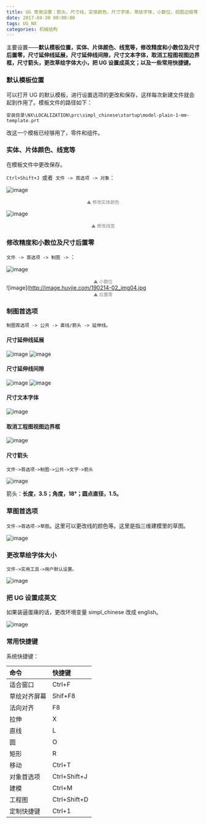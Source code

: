 ```yaml
---
title: UG 常用设置：箭头，尺寸线，实体颜色，尺寸字体，草绘字体，小数位，视图边框等
date: 2017-04-30 00:00:00
tags: UG_NX
categories: 机械结构
---
```


主要设置——**默认模板位置，实体、片体颜色、线宽等，修改精度和小数位及尺寸后置零，尺寸延伸线延展，尺寸延伸线间隙，尺寸文本字体，取消工程图视图边界框，尺寸箭头，更改草绘字体大小，把 UG 设置成英文；以及一些常用快捷键。**

<!--more-->


### 默认模板位置

可以打开 UG 的默认模板，进行设置选项的更改和保存，这样每次新建文件就会起到作用了。模板文件的路径如下：

```
安装目录\NX\LOCALIZATION\prc\simpl_chinese\startup\model-plain-1-mm-template.prt
```

改这一个模板已经够用了，零件和组件。


### 实体、片体颜色、线宽等

在模板文件中更改保存。

`Ctrl+Shift+J `或者` 文件 -> 首选项 -> 对象`：

![image](http://image.huvjie.com/190214-02_img01.jpg)

<font  color="gray"><center><small>▲ 修改实体颜色</small></center></font>

![image](http://image.huvjie.com/190214-02_img02.jpg)

<font  color="gray"><center><small>▲ 修改线宽</small></center></font>

### 修改精度和小数位及尺寸后置零

`文件 -> 首选项 -> 制图 ->`  ：

![image](http://image.huvjie.com/190214-02_img03.jpg)
<font  color="gray"><center><small>▲ 小数位</small></center></font>
![image](http://image.huvjie.com/190214-02_img04.jpg
<font  color="gray"><center><small>▲ 后置零</small></center></font>

### 制图首选项

`制图首选项 -> 公共 -> 直线/箭头 -> 延伸线。`

#### 尺寸延伸线延展

![image](http://image.huvjie.com/190214-02_img05.jpg)
![image](http://image.huvjie.com/190214-02_img06.jpg)

#### 尺寸延伸线间隙

![image](http://image.huvjie.com/190214-02_img07.jpg)
![image](http://image.huvjie.com/190214-02_img08.jpg)

#### 尺寸文本字体

![image](http://image.huvjie.com/190214-02_img09.jpg)

#### 取消工程图视图边界框

![image](http://image.huvjie.com/190214-02_img10.jpg)

#### 尺寸箭头

`文件->首选项->制图->公共->文字->箭头`

![image](http://image.huvjie.com/190214-02_img11.jpg)

箭头：**长度，3.5；角度，18°；圆点直径，1.5。**

### 草图首选项

`文件->首选项->草图`。这里可以更改线的颜色等。这里是指三维建模里的草图。

![image](http://image.huvjie.com/190214-02_img12.jpg)

### 更改草绘字体大小

`文件->实用工具->用户默认设置。`

![image](http://image.huvjie.com/190214-02_img13.jpg)

### 把 UG 设置成英文

如果装逼蛋痛的话，更改环境变量 simpl_chinese 改成 english。

![image](http://image.huvjie.com/190214-02_img14.jpg)

### 常用快捷键

系统快捷键：

 命令 | 快捷键 
:---|:---|
适合窗口|Ctrl+F
草绘对齐屏幕|Shif+F8
法向对齐| F8
拉伸| X
直线|L
圆|O
矩形|R
移动|Ctrl+T
对象首选项|Ctrl+Shift+J
建模|Ctrl+M
工程图|Ctrl+Shift+D
定制快捷键|Ctrl+1